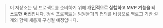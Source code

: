 > 이 저장소는 팀 프로젝트를 준비하기 위해 **개인적으로 실험하고 MVP 기능을 테스트한 버전**입니다.
> 정식 프로젝트는 팀원들과의 협의를 바탕으로 백로그 기반 설계와 함께 새롭게 구성될 예정입니다.
